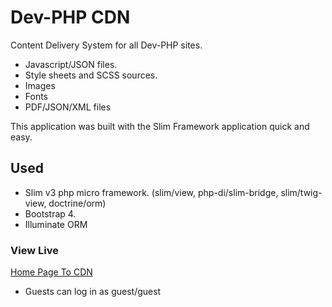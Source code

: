 # Dev-PHP CDN

Content Delivery System for all Dev-PHP sites.
* Javascript/JSON files.
* Style sheets and SCSS sources.
* Images
* Fonts
* PDF/JSON/XML files

This application was built with the Slim Framework application quick and easy.

## Used
* Slim v3 php micro framework. (slim/view, php-di/slim-bridge, slim/twig-view, doctrine/orm)
* Bootstrap 4.
* Illuminate ORM

### View Live

[Home Page To CDN](http://cdn.dev-php.site/)
* Guests can log in as guest/guest
